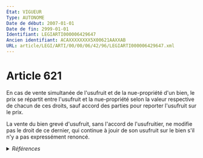 ```yaml
---
État: VIGUEUR
Type: AUTONOME
Date de début: 2007-01-01
Date de fin: 2999-01-01
Identifiant: LEGIARTI000006429647
Ancien identifiant: ACAXXXXXXXX5X00621AAXXAB
URL: article/LEGI/ARTI/00/00/06/42/96/LEGIARTI000006429647.xml
---
```


<h1>Article 621</h1>

En cas de vente simultanée de l'usufruit et de la nue-propriété d'un bien, le
prix se répartit entre l'usufruit et la nue-propriété selon la valeur respective
de chacun de ces droits, sauf accord des parties pour reporter l'usufruit sur le
prix.<br />

La vente du bien grevé d'usufruit, sans l'accord de l'usufruitier, ne modifie
pas le droit de ce dernier, qui continue à jouir de son usufruit sur le bien
s'il n'y a pas expressément renoncé.


<details>
  <summary><em>Références</em></summary>

  <h2>Articles faisant référence à l'article</h2>
  
  <ul>
    <li>
      <a href="https://legal.tricoteuses.fr//redirection/LEGIARTI000006284863?vers=git&vers=legifrance">LOI n° 2006-728 du 23 juin 2006 portant réforme des successions et des libéralités - article 29 ENTIEREMENT_MODIF</a> MODIFICATION cible
    </li>
  </ul>
  
  <h2>Références faites par l'article</h2>
  
  <ul>
    <li>
      CODIFICATION source Loi 1804-01-30
    </li>
    <li>
      2006-06-23 MODIFICATION source <a href="https://legal.tricoteuses.fr//redirection/LEGIARTI000006284863?vers=git&vers=legifrance">LOI n° 2006-728 du 23 juin 2006 portant réforme des successions et des libéralités - article 29 ENTIEREMENT_MODIF</a>
    </li>
  </ul>
</details>
